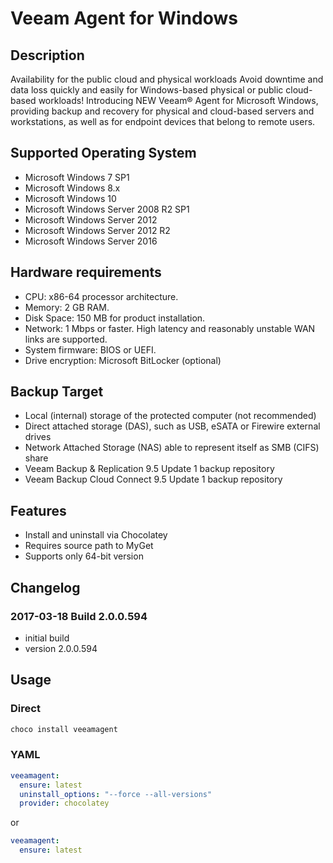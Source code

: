 # Veeam Agent for Windows

## Description

Availability for the public cloud and physical workloads
Avoid downtime and data loss quickly and easily for Windows-based physical or public cloud-based workloads!
Introducing NEW Veeam® Agent for Microsoft Windows, providing backup and recovery for physical and cloud-based servers and workstations, as well as for endpoint devices that belong to remote users.

## Supported Operating System

* Microsoft Windows 7 SP1
* Microsoft Windows 8.x
* Microsoft Windows 10
* Microsoft Windows Server 2008 R2 SP1
* Microsoft Windows Server 2012
* Microsoft Windows Server 2012 R2
* Microsoft Windows Server 2016

## Hardware requirements

* CPU: x86-64 processor architecture.
* Memory: 2 GB RAM.
* Disk Space: 150 MB for product installation.
* Network: 1 Mbps or faster. High latency and reasonably unstable WAN links are supported.
* System firmware: BIOS or UEFI.
* Drive encryption: Microsoft BitLocker (optional)

## Backup Target

* Local (internal) storage of the protected computer (not recommended)
* Direct attached storage (DAS), such as USB, eSATA or Firewire external drives
* Network Attached Storage (NAS) able to represent itself as SMB (CIFS) share
* Veeam Backup & Replication 9.5 Update 1 backup repository
* Veeam Backup Cloud Connect 9.5 Update 1 backup repository

## Features

* Install and uninstall via Chocolatey
* Requires source path to MyGet
* Supports only 64-bit version

## Changelog

### 2017-03-18 Build 2.0.0.594

* initial build
* version 2.0.0.594

## Usage

### Direct

```cmd
choco install veeamagent
```

### YAML

```yaml
veeamagent:
  ensure: latest
  uninstall_options: "--force --all-versions"
  provider: chocolatey
```

or

```yaml
veeamagent:
  ensure: latest
```
